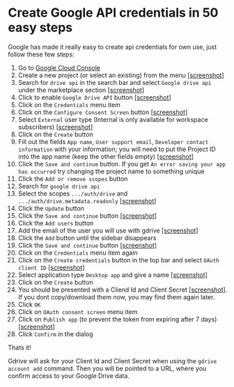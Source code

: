 # Create Google API credentials in 50 easy steps

Google has made it really easy to create api credentials for own use, just follow these few steps:

1. Go to [Google Cloud Console](https://console.cloud.google.com/)
2. Create a new project (or select an existing) from the menu [[screenshot]](https://user-images.githubusercontent.com/720405/210136984-7ed0eb00-f940-47c2-a1b7-95147e0f6ed8.png)
3. Search for `drive api` in the search bar and select `Google drive api` under the marketplace section [[screenshot]](https://user-images.githubusercontent.com/720405/210137041-57633760-eb57-4c87-bacf-a9850c363a63.png)
4. Click to enable `Google Drive API` button [[screenshot]](https://user-images.githubusercontent.com/720405/210137243-3f7c1ea6-519b-4c50-afea-577e19fe543d.png)
5. Click on the `Credentials` menu item
6. Click on the `Configure Consent Screen` button [[screenshot]](https://user-images.githubusercontent.com/720405/210137298-9c9eb3d1-9420-4bdb-bd98-4e6e778c8ed5.png)
7. Select `External` user type (Internal is only available for workspace subscribers) [[screenshot]](https://user-images.githubusercontent.com/720405/210137317-de4b8bea-235d-498d-b78d-b0c37dd96717.png)
8. Click on the `Create` button
9. Fill out the fields `App name`, `User support email`, `Developer contact information` with your information; you will need to put the Project ID into the app name (keep the other fields empty) [[screenshot]](https://user-images.githubusercontent.com/720405/210137365-09aa2294-8984-45ef-9a29-7f485cfbe7ac.png)
10. Click the `Save and continue` button. If you get `An error saving your app has occurred` try changing the project name to something unique
11. Click the `Add or remove scopes` button
12. Search for `google drive api`
13. Select the scopes `.../auth/drive` and `.../auth/drive.metadata.readonly` [[screenshot]](https://user-images.githubusercontent.com/720405/210137392-f851aa1e-ea59-4c19-885e-d246992c4dd7.png)
14. Click the `Update` button
15. Click the `Save and continue` button [[screenshot]](https://user-images.githubusercontent.com/720405/210137425-44cab632-c885-495d-bb10-3b6e842ed79a.png)
16. Click the `Add users` button
17. Add the email of the user you will use with gdrive [[screenshot]](https://user-images.githubusercontent.com/720405/210137458-ec6a6fb3-ea0c-47e8-a8ec-fe230841ba3b.png)
18. Click the `Add` button until the sidebar disappears
19. Click the `Save and continue` button [[screenshot]](https://user-images.githubusercontent.com/720405/210137468-9c1fc03e-cb18-4798-a17c-1a6c912f07a8.png)
20. Click on the `Credentials` menu item again
21. Click on the `Create credentials` button in the top bar and select `OAuth client ID` [[screenshot]](https://user-images.githubusercontent.com/720405/210137498-dc9102c4-2720-466d-809a-4d8947dbb0a0.png)
22. Select application type `Desktop app` and give a name [[screenshot]](https://user-images.githubusercontent.com/720405/210137673-d3a387ab-3bbe-4af3-81c8-7c744aed8bd5.png)
23. Click on the `Create` button
24. You should be presented with a Cliend Id and Client Secret [[screenshot]](https://user-images.githubusercontent.com/720405/210137709-587edb53-4703-4ad3-8941-6130f47d0547.png). If you dont copy/download them now, you may find them again later.
25. Click `OK`
26. Click on `OAuth consent screen` menu item
27. Click on `Publish app` (to prevent the token from expiring after 7 days) [[screenshot]](https://user-images.githubusercontent.com/720405/216276113-18356d78-c81c-42c1-be2b-49c9b6a6cafe.png)
28. Click `Confirm` in the dialog


Thats it!

Gdrive will ask for your Client Id and Client Secret when using the `gdrive account add` command.
Then you will be pointed to a URL, where you confirm access to your Google Drive data.



